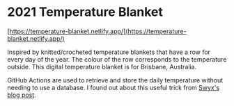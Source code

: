# 2021 Temperature Blanket

[https://temperature-blanket.netlify.app/](https://temperature-blanket.netlify.app/)

Inspired by knitted/crocheted temperature blankets that have a row for every day of the year. The colour of the row corresponds to the temperature outside. This digital temperature blanket is for Brisbane, Australia.

GitHub Actions are used to retrieve and store the daily temperature without needing to use a database. I found out about this useful trick from [Swyx's blog post](https://www.swyx.io/github-scraping/).
